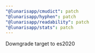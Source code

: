 ```yaml
---
"@lunarisapp/cmudict": patch
"@lunarisapp/hyphen": patch
"@lunarisapp/readability": patch
"@lunarisapp/stats": patch
---
```


Downgrade target to es2020
